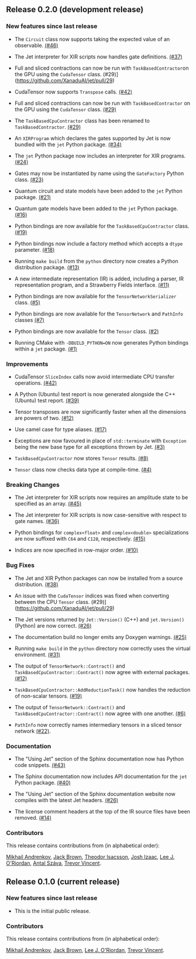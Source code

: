 ## Release 0.2.0 (development release)

### New features since last release

* The `Circuit` class now supports taking the expected value of an observable. [(#46)](https://github.com/XanaduAI/jet/pull/46)

* The Jet interpreter for XIR scripts now handles gate definitions. [(#37)](https://github.com/XanaduAI/jet/pull/37)

* Full and sliced contractions can now be run with `TaskBasedContractor`on the GPU using the `CudaTensor` class. (#29)](https://github.com/XanaduAI/jet/pull/29)

* CudaTensor now supports `Transpose` calls. [(#42)](https://github.com/XanaduAI/jet/pull/42)

* Full and sliced contractions can now be run with `TaskBasedContractor` on the GPU using the `CudaTensor` class. [(#29)](https://github.com/XanaduAI/jet/pull/29)

* The `TaskBasedCpuContractor` class has been renamed to `TaskBasedContractor`. [(#29)](https://github.com/XanaduAI/jet/pull/29)

* An `XIRProgram` which declares the gates supported by Jet is now bundled with the `jet` Python package. [(#34)](https://github.com/XanaduAI/jet/pull/34)

* The `jet` Python package now includes an interpreter for XIR programs. [(#24)](https://github.com/XanaduAI/jet/pull/24)

* Gates may now be instantiated by name using the `GateFactory` Python class. [(#23)](https://github.com/XanaduAI/jet/pull/23)

* Quantum circuit and state models have been added to the `jet` Python package. [(#21)](https://github.com/XanaduAI/jet/pull/21)

* Quantum gate models have been added to the `jet` Python package. [(#16)](https://github.com/XanaduAI/jet/pull/16)

* Python bindings are now available for the `TaskBasedCpuContractor` class. [(#19)](https://github.com/XanaduAI/jet/pull/19)

* Python bindings now include a factory method which accepts a `dtype` parameter. [(#18)](https://github.com/XanaduAI/jet/pull/18)

* Running `make build` from the `python` directory now creates a Python distribution package. [(#13)](https://github.com/XanaduAI/jet/pull/13)

* A new intermediate representation (IR) is added, including a parser, IR representation program, and a Strawberry Fields interface. [(#11)](https://github.com/XanaduAI/jet/pull/11)

* Python bindings are now available for the `TensorNetworkSerializer` class. [(#5)](https://github.com/XanaduAI/jet/pull/5)

* Python bindings are now available for the `TensorNetwork` and `PathInfo` classes [(#7)](https://github.com/XanaduAI/jet/pull/7)

* Python bindings are now available for the `Tensor` class. [(#2)](https://github.com/XanaduAI/jet/pull/2)

* Running CMake with `-DBUILD_PYTHON=ON` now generates Python bindings within a `jet` package. [(#1)](https://github.com/XanaduAI/jet/pull/1)

### Improvements

* CudaTensor `SliceIndex` calls now avoid intermediate CPU transfer operations. [(#42)](https://github.com/XanaduAI/jet/pull/42)

* A Python (Ubuntu) test report is now generated alongside the C++ (Ubuntu) test report. [(#39)](https://github.com/XanaduAI/jet/pull/39)

* Tensor transposes are now significantly faster when all the dimensions are powers of two. [(#12)](https://github.com/XanaduAI/jet/pull/12)

* Use camel case for type aliases. [(#17)](https://github.com/XanaduAI/jet/pull/17)

* Exceptions are now favoured in place of `std::terminate` with `Exception` being the new base type for all exceptions thrown by Jet. [(#3)](https://github.com/XanaduAI/jet/pull/3)

* `TaskBasedCpuContractor` now stores `Tensor` results. [(#8)](https://github.com/XanaduAI/jet/pull/8)

* `Tensor` class now checks data type at compile-time. [(#4)](https://github.com/XanaduAI/jet/pull/4)

### Breaking Changes

* The Jet interpreter for XIR scripts now requires an amplitude state to be specified as an array. [(#45)](https://github.com/XanaduAI/jet/pull/45)

* The Jet interpreter for XIR scripts is now case-sensitive with respect to gate names. [(#36)](https://github.com/XanaduAI/jet/pull/36)

* Python bindings for `complex<float>` and `complex<double>` specializations are now suffixed with `C64` and `C128`, respectively. [(#15)](https://github.com/XanaduAI/jet/pull/15)

* Indices are now specified in row-major order. [(#10)](https://github.com/XanaduAI/jet/pull/10)

### Bug Fixes

* The Jet and XIR Python packages can now be installed from a source distribution. [(#38)](https://github.com/XanaduAI/jet/pull/38)

* An issue with the `CudaTensor` indices was fixed when converting between the CPU `Tensor` class. (#29)](https://github.com/XanaduAI/jet/pull/29)

* The Jet versions returned by `Jet::Version()` (C++) and `jet.Version()` (Python) are now correct. [(#26)](https://github.com/XanaduAI/jet/pull/26)

* The documentation build no longer emits any Doxygen warnings. [(#25)](https://github.com/XanaduAI/jet/pull/25)

* Running `make build` in the `python` directory now correctly uses the virtual environment. [(#31)](https://github.com/XanaduAI/jet/pull/31)

* The output of `TensorNetwork::Contract()` and `TaskBasedCpuContractor::Contract()` now agree with external packages. [(#12)](https://github.com/XanaduAI/jet/pull/12)

* `TaskBasedCpuContractor::AddReductionTask()` now handles the reduction of non-scalar tensors. [(#19)](https://github.com/XanaduAI/jet/pull/19)

* The output of `TensorNetwork::Contract()` and `TaskBasedCpuContractor::Contract()` now agree with one another. [(#6)](https://github.com/XanaduAI/jet/pull/6)

* `PathInfo` now correctly names intermediary tensors in a sliced tensor network [(#22)](https://github.com/XanaduAI/jet/pull/22).

### Documentation

* The "Using Jet" section of the Sphinx documentation now has Python code snippets. [(#43)](https://github.com/XanaduAI/jet/pull/43)

* The Sphinx documentation now includes API documentation for the `jet` Python package. [(#40)](https://github.com/XanaduAI/jet/pull/40)

* The "Using Jet" section of the Sphinx documentation website now compiles with the latest Jet headers. [(#26)](https://github.com/XanaduAI/jet/pull/26)

* The license comment headers at the top of the IR source files have been removed. [(#14)](https://github.com/XanaduAI/jet/pull/14)

### Contributors

This release contains contributions from (in alphabetical order):

[Mikhail Andrenkov](https://github.com/Mandrenkov), [Jack Brown](https://github.com/brownj85), [Theodor Isacsson](https://github.com/thisac), [Josh Izaac](https://github.com/josh146), [Lee J. O'Riordan](https://github.com/mlxd), [Antal Száva](https://github.com/antalszava), [Trevor Vincent](https://github.com/trevor-vincent).

## Release 0.1.0 (current release)

### New features since last release

* This is the initial public release.

### Contributors

This release contains contributions from (in alphabetical order):

[Mikhail Andrenkov](https://github.com/Mandrenkov), [Jack Brown](https://github.com/brownj85), [Lee J. O'Riordan](https://github.com/mlxd), [Trevor Vincent](https://github.com/trevor-vincent).
